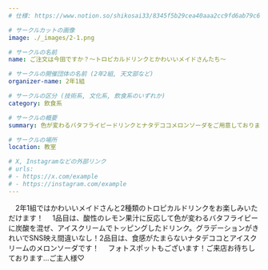 ```yaml
---
# 仕様: https://www.notion.so/shikosai33/8345f5b29cea40aaa2cc9fd6ab79c6a6?pvs=4#5438a1577b604f39a67658a72f2283b8

# サークルカットの画像
image: ./_images/2-1.png

# サークルの名前
name: ご注文は今田ですか？～トロピカルドリンクとかわいいメイドさんたち～

# サークルの開催団体の名前 (2年2組, 天文部など)
organizer-name: 2年1組

# サークルの区分 (技術系, 文化系, 飲食系のいずれか)
category: 飲食系

# サークルの概要
summary: 色が変わるバタフライピードリンクとナタデココメロンソーダをご用意しております!

# サークルの場所
location: 教室

# X, Instagramなどの外部リンク
# urls:
# - https://x.com/example
# - https://instagram.com/example
---
```

　2年1組ではかわいいメイドさんと2種類のトロピカルドリンクをお楽しみいただけます！
　1品目は、酸性のレモン果汁に反応して色が変わるバタフライピーに炭酸を混ぜ、アイスクリームでトッピングしたドリンク。グラデーションがきれいでSNS映え間違いなし！2品目は、食感がたまらないナタデココとアイスクリームのメロンソーダです！
　フォトスポットもございます！ご来店お待ちしております…ご主人様♡
